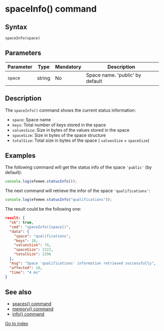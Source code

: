 # spaceInfo() command

## **Syntax** 

`spaceInfo(space)`



## **Parameters**

| Parameter | Type   | Mandatory | Description                     |
| --------- | ------ | --------- | ------------------------------- |
| `space`   | string | No        | Space name. 'public' by default |





## **Description**

The `spaceInfo()` command shows the current status information:

- `space`: Space name
- `keys`: Total number of keys stored in the space
- `valuesSize`: Size in bytes of the values stored in the space
- `spaceSize`: Size in bytes of the space structure 
- `totalSize`: Total size in bytes of the space ( `valuesSize` + `spaceSize`)



## **Examples**

The following command will get the status info of the space `'public'` (by default):

```javascript
console.log(efemem.statusInfo());
```



The next command will retrieve the infor of the space `'qualifications'`:

```javascript
console.log(efemem.statusInfo("qualifications"));
```



The result could be the following one:

```json
result: {
  "ok": true,
  "cmd": "spaceInfo([space])",
  "data": {
    "space": "qualifications",
    "keys": 10,
    "valuesSize": 74,
    "spaceSize": 2222,
    "totalSize": 2296
  },
  "msg": "Space 'qualifications' information retrieved successfully",
  "affected": 10,
  "time": "4 ms"
}
```



## See also

- [spaces() command](command-spaces.md)
- [memory() command](command-memory.md)
- [info() command](command-info.md)



[Go to index](index.md)